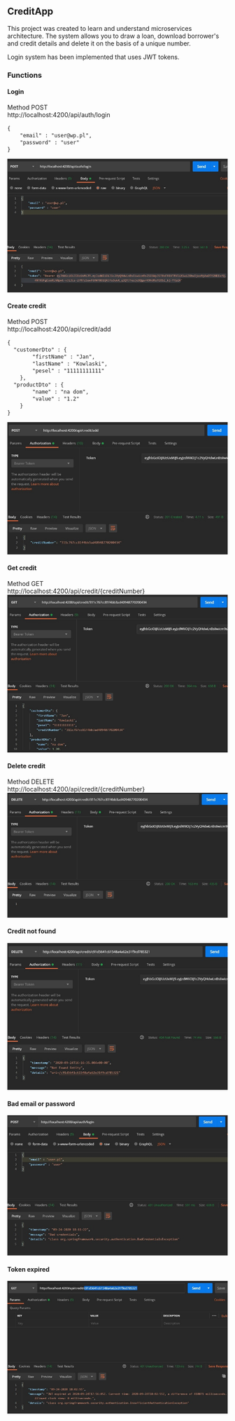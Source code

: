 ## CreditApp
This project was created to learn and understand microservices architecture. The system allows you to draw a loan, download borrower's and credit details and delete it on the basis of a unique number.    

Login system has been implemented that uses JWT tokens.

### Functions

#### Login  
Method POST  
http://localhost:4200/api/auth/login
```
{
    "email" : "user@wp.pl",
    "password" : "user"
}
```
![alt tag](/Screenshots/login.jpg)  
#### Create credit
Method POST  
http://localhost:4200/api/credit/add 
```
{
  "customerDto" : {
		"firstName" : "Jan",
		"lastName" : "Kowlaski",
		"pesel" : "11111111111"
	},
  "productDto" : {
		"name" : "na dom",
		"value" : "1.2"
	}
}
```
![alt tag](/Screenshots/createCredit.jpg)  
#### Get credit
Method GET  
http://localhost:4200/api/credit/{creditNumber}  
![alt tag](/Screenshots/getCredit.jpg) 
#### Delete credit
Method DELETE  
http://localhost:4200/api/credit/{creditNumber}  
![alt tag](/Screenshots/deleteCredit.jpg) 
#### Credit not found
![alt tag](/Screenshots/creditNotFound.jpg)
#### Bad email or password 
![alt tag](/Screenshots/loginBC.jpg)
#### Token expired 
![alt tag](/Screenshots/tokenExpiredOut.jpg)

